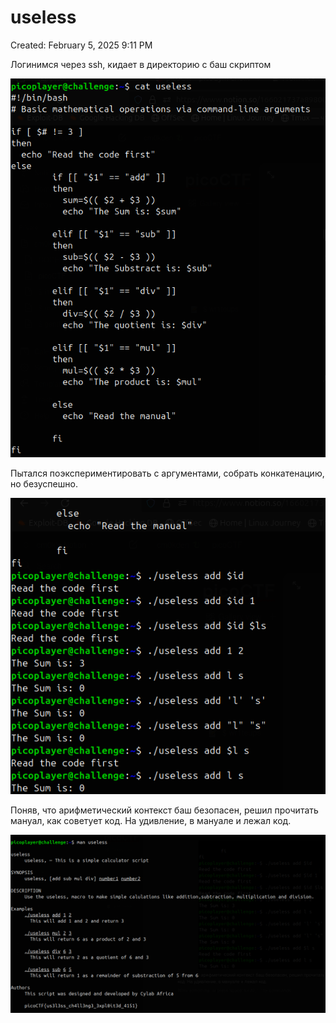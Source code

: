 # useless

Created: February 5, 2025 9:11 PM

Логинимся через ssh, кидает в директорию с баш скриптом

![image.png](useless%20191021737a8980209c68c2cd9eaa83c1/image.png)

Пытался поэкспериментировать с аргументами, собрать конкатенацию, но безуспешно.

![image.png](useless%20191021737a8980209c68c2cd9eaa83c1/image%201.png)

Поняв, что арифметический контекст баш безопасен, решил прочитать мануал, как советует код. На удивление, в мануале и лежал код.

![image.png](useless%20191021737a8980209c68c2cd9eaa83c1/image%202.png)